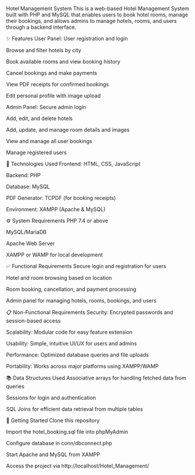Hotel Management System
This is a web-based Hotel Management System built with PHP and MySQL that enables users to book hotel rooms, manage their bookings, and allows admins to manage hotels, rooms, and users through a backend interface.

✨ Features
User Panel:
User registration and login

Browse and filter hotels by city

Book available rooms and view booking history

Cancel bookings and make payments

View PDF receipts for confirmed bookings

Edit personal profile with image upload

Admin Panel:
Secure admin login

Add, edit, and delete hotels

Add, update, and manage room details and images

View and manage all user bookings

Manage registered users

🧰 Technologies Used
Frontend: HTML, CSS, JavaScript

Backend: PHP

Database: MySQL

PDF Generator: TCPDF (for booking receipts)

Environment: XAMPP (Apache & MySQL)

⚙️ System Requirements
PHP 7.4 or above

MySQL/MariaDB

Apache Web Server

XAMPP or WAMP for local development

✅ Functional Requirements
Secure login and registration for users

Hotel and room browsing based on location

Room booking, cancellation, and payment processing

Admin panel for managing hotels, rooms, bookings, and users

📋 Non-Functional Requirements
Security: Encrypted passwords and session-based access

Scalability: Modular code for easy feature extension

Usability: Simple, intuitive UI/UX for users and admins

Performance: Optimized database queries and file uploads

Portability: Works across major platforms using XAMPP/WAMP

📚 Data Structures Used
Associative arrays for handling fetched data from queries

Sessions for login and authentication

SQL Joins for efficient data retrieval from multiple tables

🏁 Getting Started
Clone this repository

Import the hotel_booking.sql file into phpMyAdmin

Configure database in conn/dbconnect.php

Start Apache and MySQL from XAMPP

Access the project via http://localhost/Hotel_Management/
